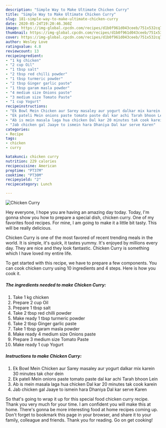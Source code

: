 ```yaml
---
description: "Simple Way to Make Ultimate Chicken Curry"
title: "Simple Way to Make Ultimate Chicken Curry"
slug: 181-simple-way-to-make-ultimate-chicken-curry
date: 2020-05-24T19:20:46.360Z
image: https://img-global.cpcdn.com/recipes/d1b0f961d043ceeb/751x532cq70/chicken-curry-recipe-main-photo.jpg
thumbnail: https://img-global.cpcdn.com/recipes/d1b0f961d043ceeb/751x532cq70/chicken-curry-recipe-main-photo.jpg
cover: https://img-global.cpcdn.com/recipes/d1b0f961d043ceeb/751x532cq70/chicken-curry-recipe-main-photo.jpg
author: Wesley Love
ratingvalue: 4.8
reviewcount: 13
recipeingredient:
- "1 kg chicken"
- "2 cup Oil"
- "1 tbsp salt"
- "2 tbsp red chilli powder"
- "1 tbsp turmeric powder"
- "2 tbsp Ginger garlic paste"
- "1 tbsp garam masla powder"
- "4 medium size Onions paste"
- "3 medium size Tomato Paste"
- "1 cup Yogurt"
recipeinstructions:
- "Ek Bowl Mein Chicken aur Sarey masaley aur yogurt dalkar mix karein 30 minutes tak chor dein"
- "Ek pateli Mein onions paste tomato paste dal kar achi Tarah bhoon Lein"
- "Ab is mein masala laga hua chicken Dal kar 20 minutes tak cook karein"
- "Jab chicken gal Jaaye to ismein hara Dhaniya Dal kar serve Karen"
categories:
- Recipe
tags:
- chicken
- curry

katakunci: chicken curry 
nutrition: 229 calories
recipecuisine: American
preptime: "PT37M"
cooktime: "PT30M"
recipeyield: "2"
recipecategory: Lunch

---
```



![Chicken Curry](https://img-global.cpcdn.com/recipes/d1b0f961d043ceeb/751x532cq70/chicken-curry-recipe-main-photo.jpg)

Hey everyone, I hope you are having an amazing day today. Today, I'm gonna show you how to prepare a special dish, chicken curry. One of my favorites food recipes. For mine, I am going to make it a little bit tasty. This will be really delicious.

Chicken Curry is one of the most favored of recent trending meals in the world. It is simple, it's quick, it tastes yummy. It's enjoyed by millions every day. They are nice and they look fantastic. Chicken Curry is something which I have loved my entire life.




To get started with this recipe, we have to prepare a few components. You can cook chicken curry using 10 ingredients and 4 steps. Here is how you cook it.

<!--inarticleads1-->

##### The ingredients needed to make Chicken Curry:

1. Take 1 kg chicken
1. Prepare 2 cup Oil
1. Prepare 1 tbsp salt
1. Take 2 tbsp red chilli powder
1. Make ready 1 tbsp turmeric powder
1. Take 2 tbsp Ginger garlic paste
1. Take 1 tbsp garam masla powder
1. Make ready 4 medium size Onions paste
1. Prepare 3 medium size Tomato Paste
1. Make ready 1 cup Yogurt




<!--inarticleads2-->

##### Instructions to make Chicken Curry:

1. Ek Bowl Mein Chicken aur Sarey masaley aur yogurt dalkar mix karein 30 minutes tak chor dein
1. Ek pateli Mein onions paste tomato paste dal kar achi Tarah bhoon Lein
1. Ab is mein masala laga hua chicken Dal kar 20 minutes tak cook karein
1. Jab chicken gal Jaaye to ismein hara Dhaniya Dal kar serve Karen




So that's going to wrap it up for this special food chicken curry recipe. Thank you very much for your time. I am confident you will make this at home. There's gonna be more interesting food at home recipes coming up. Don't forget to bookmark this page in your browser, and share it to your family, colleague and friends. Thank you for reading. Go on get cooking!
